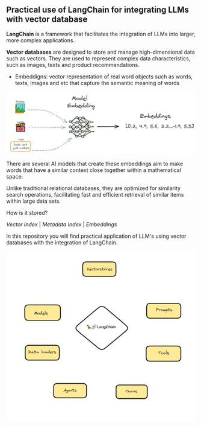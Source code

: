 ## Practical use of LangChain for integrating LLMs with vector database

**LangChain** is a framework that facilitates the integration of LLMs into larger, more complex applications.

**Vector databases** are designed to store and manage high-dimensional data such as vectors. They are used to represent complex data characteristics, such as images, texts and product recommendations. 

- Embeddigns: vector representation of real word objects such as words, texts, images and etc that capture the semantic meaning of words

![](Images/Model.jpg)

There are several AI models that create these embeddings aim to make words that have a similar context close together within a mathematical space.

Unlike traditional relational databases, they are optimized for similarity search operations, facilitating fast and efficient retrieval of similar items within large data sets.

How is it stored?

*Vector Index* | *Metadata Index* | *Embeddings*

In this repository you will find practical application of LLM's using vector databases with the integration of LangChain.

<div align="center">
  <img src="Images/LLMOps.jpg" alt="LLMOps" width="500"/>
</div>